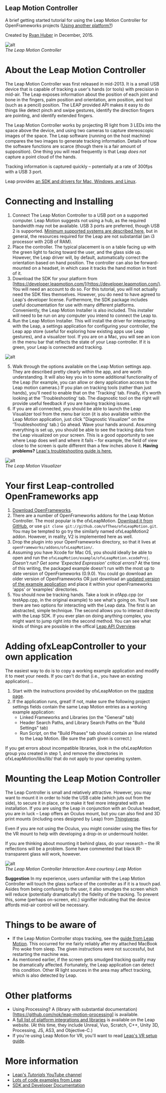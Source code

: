 ## Leap Motion Controller
A brief getting started tutorial for using the Leap Motion Controller for OpenFrameworks projects ([Using another platform?](#otherplatforms))

Created by [Ryan Huber](http://www.github.com/rchuber) in December, 2015.

![alt](./media/tutorial/leap.gif)  
*The Leap Motion Controller*

# About the Leap Motion Controller
The Leap Motion Controller was first released in mid-2013. It is a small USB device that is capable of tracking a user's hands (or tools) with precision in mid-air. The Leap exposes information about the position of each joint and bone in the fingers, palm position and orientation, arm position, and tool (such as a pencil) position. The LEAP provided API makes it easy to do things like detect pinch and swipe gestures, identify the direction fingers are pointing, and identify extended fingers.

The Leap Motion Controller works by projecting IR light from 3 LEDs into the space above the device, and using two cameras to capture stereoscopic images of the space. The Leap software (running on the host machine) compares the two images to generate tracking information. Details of how the software functions are scarce (though there is a fair amount of supposition). One thing you will read frequently is that Leap *does not* capture a point cloud of the hands.

Tracking information is captured quickly – potentially at a rate of 300fps with a USB 3 port.

Leap provides [an SDK and drivers for Mac, Windows, and Linux](https://developer.leapmotion.com/).

# Connecting and Installing
1. Connect The Leap Motion Controller to a USB port on a supported computer. Leap Motion suggests not using a hub, as the required bandwidth may not be available. USB 3 ports are preferred, though USB 2 is supported. [Minimum supported systems are described here](https://www.leapmotion.com/setup), but in general, the resources required for the Leap are not substantial (an i3 processor with 2GB of RAM).
2. Place the controller. The typical placement is on a table facing up with the green light to facing toward the user, and the glass side up. However, the Leap driver will, by default, automatically correct the orientation based on hand position. The controller can also be forward-mounted on a headset, in which case it tracks the hand motion in front of it. 
3. Download the SDK for your platform from [https://developer.leapmotion.com/](https://developer.leapmotion.com/). You will need an account to do so. For this tutorial, you will not actually need the SDK files themselves. However, you do need to have agreed to Leap's developer license. Furthermore, the SDK package includes useful documentation for use with many different platforms. Conveniently, the Leap Motion Installer is also included. This installer will need to be run on any computer you intend to connect the Leap to.  
4. Run the Leap Motion Installer. This will install the driver for interacting with the Leap, a settings application for configuring your controller, the Leap app store (useful for exploring how existing apps use Leap gestures), and a visualizer tool. If you are on a Mac, you will see an icon in the menu bar that reflects the state of your Leap controller. If it is green, your Leap is connected and tracking.  
  
  ![alt](./media/tutorial/menu.png) 

5. Walk through the options available on the Leap Motion settings app. They are described pretty clearly within the app, and are worth understanding. It will also key you in to some additional functionality of the Leap (for example, you can allow or deny application access to the Leap motion cameras.) If you plan on tracking tools (rather than just hands), you'll need to enable that on the 'Tracking' tab. Finally, it's worth looking at the 'Troubleshooting' tab. The diagnostic tool on the right will provide useful feedback if you are having tracking issues.
6. If you are all connected, you should be able to launch the Leap Visualizer tool from the menu bar icon (it is also available within the Leap Motion application, just click "Diagnostic Visualizer" on the 'Troubleshooting' tab.) Go ahead. Wave your hands around. Assuming everything is set up, you should be able to see the tracking data from the Leap visualized on your screen. This is a good opportunity to see where Leap does well and where it fails – for example, the field of view close to the screen is quite different than a few inches above it. **Having problems?** [Leap's troubleshooting guide is here.](https://support.leapmotion.com/entries/39199843-Troubleshooting-Guide)

![alt](./media/tutorial/visualizer.gif)  
*The Leap Motion Visualizer*

# Your first Leap-controlled OpenFrameworks app
1. [Download OpenFrameworks](http://openframeworks.cc/download/).
2. There are a number of OpenFrameworks addons for the Leap Motion Controller. The most popular is the ofxLeapMotion. [Download it from GitHub.](https://github.com/ofTheo/ofxLeapMotion) or use `git clone git://github.com/ofTheo/ofxLeapMotion.git`. You may be tempted to go try the similarly named ofxLeapMotion2 addon. However, in reality, V2 is implemented here as well.
3. Drop the plugin into your OpenFrameworks directory, so that it lives at `openFrameworks/addons/ofxLeapMotion/`.
4. Assuming you have Xcode for Mac OS, you should ideally be able to open and run the `ofxLeapMotion/example/ofxLeapMotion.xcodeProj`. *Doesn't run? Get some 'Expected Expression' critical errors?* At the time of this writing, the packaged example doesn't run with the most up to date version of OpenFrameworks (0.9.0). You could go download an older version of OpenFrameworks OR just download an [updated version of the example application](https://github.com/rchuber/ofxLeapMotion-example) and place it within your openFrameworks 'apps' or 'examples' directories.
5. You should now be tracking hands. Take a look in ofApp.cpp (or testApp.cpp, in the original example) to see what's going on. You'll see there are two options for interacting with the Leap data. The first is an abstracted, simple technique. The second allows you to interact directly with the Leap SDK. If you ever plan on doing anything complex, you might want to jump right into the second method. You can see what kinds of things are possible in the offical [Leap API Overview](https://developer.leapmotion.com/documentation/python/devguide/Leap_Overview.html).

# Adding ofxLeapController to your own application
The easiest way to do is to copy a working example application and modify it to meet your needs. If you can't do that (i.e., you have an existing application)...

1. Start with the instructions provided by ofxLeapMotion on the [readme page](https://github.com/ofTheo/ofxLeapMotion).
2. If the application runs, great! If not, make sure the following project settings fields contain the same Leap Motion entries as a working example application:  
	- Linked Frameworks and Libraries (on the "General" tab)  
	- Header Search Paths, and Library Search Paths on the "Build Settings" tab)  
	- Run Script, on the "Build Phases" tab should contain an line related to the Leap Motion. (Be sure the path given is correct.)  

If you get errors about incompatible libraries, look in the ofxLeapMotion group you created in step 1, and remove the directories in ofxLeapMotion/libs/lib/ that do not apply to your operating system.  

# Mounting the Leap Motion Controller
The Leap Controller is small and relatively attractive. However, you may want to mount it in order to hide the USB cable (which juts out from the side), to secure it in place, or to make it feel more integrated with an installation. If you are using the Leap in conjunction with an Oculus headset, you are in luck – Leap offers an Oculus mount, but you can also find and 3D print mounts (including ones designed by Leap) from [Thingiverse](http://www.thingiverse.com/search?q=leap+motion&sa=). 

Even if you are not using the Oculus, you might consider using the files for the VR mount to help with developing a drop-in or undermount holder.

If you are thinking about mounting it behind glass, do your research – the IR reflections will be a problem. Some have commented that black IR-transparent glass will work, however.

![alt](./media/tutorial/fieldofview.jpg)  
*The Leap Motion Controller Interaction Area courtesy Leap Motion*

**Suggestion** In my experience, users unfamiliar with the Leap Motion Controller will touch the glass surface of the controller as if it is a touch pad. Asides from being confusing to the user, it also smudges the screen which will reduce (potentially dramatically!) the fidelity of the tracking. To prevent this, some (perhaps on-screen, etc.) signifier indicating that the device affords mid-air control will be necessary.


# Things to be aware of
- If the Leap Motion Controller stops tracking, see the [guide from Leap Motion](https://support.leapmotion.com/entries/39199843-Troubleshooting-Guide). This occurred for me fairly reliably after my attached MacBook Pro woke from sleep. The given instructions were not successful, but restarting the machine was.
- As mentioned earlier, if the screen gets smudged tracking quality may be dramatically affected. Fortunately, the Leap application can detect this condition. Other IR light sources in the area may affect tracking, which is also detected by Leap.

# <a name="otherplatforms"></a>Other platforms
- Using Processing? A (library with substantial documentation)[https://github.com/nok/leap-motion-processing] is available.
- A [full list of platform integrations and libraries](https://developer.leapmotion.com/integrations) is available on the Leap website. (At this time, they include Unreal, Vuo, Scratch, C++, Unity 3D, Processing, JS, AS3, and Objective-C.)
- If you're using Leap Motion for VR, you'll want to read [Leap's VR setup guide](https://developer.leapmotion.com/vr-getting-started).

# More information
- [Leap's *Tutorials* YouTube channel](https://www.youtube.com/playlist?list=PLZgjuTxMC0h0OumNNxPqOjcjTF0r7VUE8)
- [Lots of code examples from Leap](https://developer.leapmotion.com/gallery/category/example)
- [SDK and Developer Documentation](https://developer.leapmotion.com/documentation/index.html?proglang=current)
